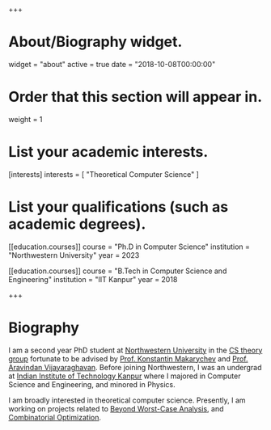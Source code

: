 +++
# About/Biography widget.
widget = "about"
active = true
date = "2018-10-08T00:00:00"

# Order that this section will appear in.
weight = 1

# List your academic interests.
[interests]
  interests = [
    "Theoretical Computer Science"
  ]

# List your qualifications (such as academic degrees).
[[education.courses]]
  course = "Ph.D in Computer Science"
  institution = "Northwestern University"
  year = 2023
  
[[education.courses]]
  course = "B.Tech in Computer Science and Engineering"
  institution = "IIT Kanpur"
  year = 2018
 
+++

# Biography

I am a second year PhD student at [Northwestern University](https://www.northwestern.edu) in the [CS theory group](https://theory.cs.northwestern.edu) fortunate to be advised by [Prof. Konstantin Makarychev](http://konstantin.makarychev.net/) and [Prof. Aravindan Vijayaraghavan](https://users.eecs.northwestern.edu/~aravindv/). Before joining Northwestern, I was an undergrad at [Indian Institute of Technology Kanpur](https://iitk.ac.in) where I majored in Computer Science and Engineering, and minored in Physics.

I am broadly interested in theoretical computer science. Presently, I am working on projects related to [Beyond Worst-Case Analysis](https://cacm.acm.org/magazines/2019/3/234931-beyond-worst-case-analysis/), and [Combinatorial Optimization](https://arxiv.org/pdf/1711.00405.pdf).
